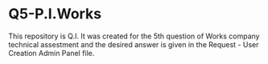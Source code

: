 # Q5-P.I.Works

This repository is Q.I. It was created for the 5th question of Works company technical assestment and the desired answer is given in the Request - User Creation Admin Panel file.
